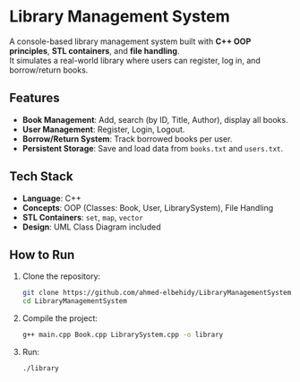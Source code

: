 # Library Management System

A console-based library management system built with **C++ OOP principles**, **STL containers**, and **file handling**.  
It simulates a real-world library where users can register, log in, and borrow/return books.

##  Features
- **Book Management**: Add, search (by ID, Title, Author), display all books.  
- **User Management**: Register, Login, Logout.  
- **Borrow/Return System**: Track borrowed books per user.  
- **Persistent Storage**: Save and load data from `books.txt` and `users.txt`.  

##  Tech Stack
- **Language**: C++  
- **Concepts**: OOP (Classes: Book, User, LibrarySystem), File Handling  
- **STL Containers**: `set`, `map`, `vector`  
- **Design**: UML Class Diagram included  



##  How to Run
1. Clone the repository:
   ```bash
   git clone https://github.com/ahmed-elbehidy/LibraryManagementSystem.git
   cd LibraryManagementSystem
2. Compile the project:
   ```bash
   g++ main.cpp Book.cpp LibrarySystem.cpp -o library
3. Run:
   ```bash
   ./library
